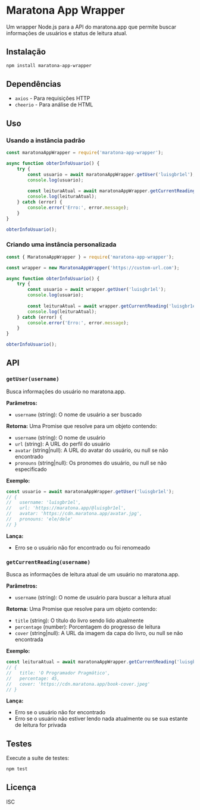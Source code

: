 # Maratona App Wrapper

Um wrapper Node.js para a API do maratona.app que permite buscar informações de usuários e status de leitura atual.

## Instalação

```bash
npm install maratona-app-wrapper
```

## Dependências

- `axios` - Para requisições HTTP
- `cheerio` - Para análise de HTML

## Uso

### Usando a instância padrão

```javascript
const maratonaAppWrapper = require('maratona-app-wrapper');

async function obterInfoUsuario() {
    try {
        const usuario = await maratonaAppWrapper.getUser('luisgbr1el');
        console.log(usuario);
        
        const leituraAtual = await maratonaAppWrapper.getCurrentReading('luisgbr1el');
        console.log(leituraAtual);
    } catch (error) {
        console.error('Erro:', error.message);
    }
}

obterInfoUsuario();
```

### Criando uma instância personalizada

```javascript
const { MaratonaAppWrapper } = require('maratona-app-wrapper');

const wrapper = new MaratonaAppWrapper('https://custom-url.com');

async function obterInfoUsuario() {
    try {
        const usuario = await wrapper.getUser('luisgbr1el');
        console.log(usuario);
        
        const leituraAtual = await wrapper.getCurrentReading('luisgbr1el');
        console.log(leituraAtual);
    } catch (error) {
        console.error('Erro:', error.message);
    }
}

obterInfoUsuario();
```

## API

### `getUser(username)`

Busca informações do usuário no maratona.app.

**Parâmetros:**
- `username` (string): O nome de usuário a ser buscado

**Retorna:**
Uma Promise que resolve para um objeto contendo:
- `username` (string): O nome de usuário
- `url` (string): A URL do perfil do usuário
- `avatar` (string|null): A URL do avatar do usuário, ou null se não encontrado
- `pronouns` (string|null): Os pronomes do usuário, ou null se não especificado

**Exemplo:**
```javascript
const usuario = await maratonaAppWrapper.getUser('luisgbr1el');
// {
//   username: 'luisgbr1el',
//   url: 'https://maratona.app/@luisgbr1el',
//   avatar: 'https://cdn.maratona.app/avatar.jpg',
//   pronouns: 'ele/dele'
// }
```

**Lança:**
- Erro se o usuário não for encontrado ou foi renomeado

### `getCurrentReading(username)`

Busca as informações de leitura atual de um usuário no maratona.app.

**Parâmetros:**
- `username` (string): O nome de usuário para buscar a leitura atual

**Retorna:**
Uma Promise que resolve para um objeto contendo:
- `title` (string): O título do livro sendo lido atualmente
- `percentage` (number): Porcentagem do progresso de leitura
- `cover` (string|null): A URL da imagem da capa do livro, ou null se não encontrada

**Exemplo:**
```javascript
const leituraAtual = await maratonaAppWrapper.getCurrentReading('luisgbr1el');
// {
//   title: 'O Programador Pragmático',
//   percentage: 45,
//   cover: 'https://cdn.maratona.app/book-cover.jpeg'
// }
```

**Lança:**
- Erro se o usuário não for encontrado
- Erro se o usuário não estiver lendo nada atualmente ou se sua estante de leitura for privada

## Testes

Execute a suíte de testes:

```bash
npm test
```

## Licença

ISC
